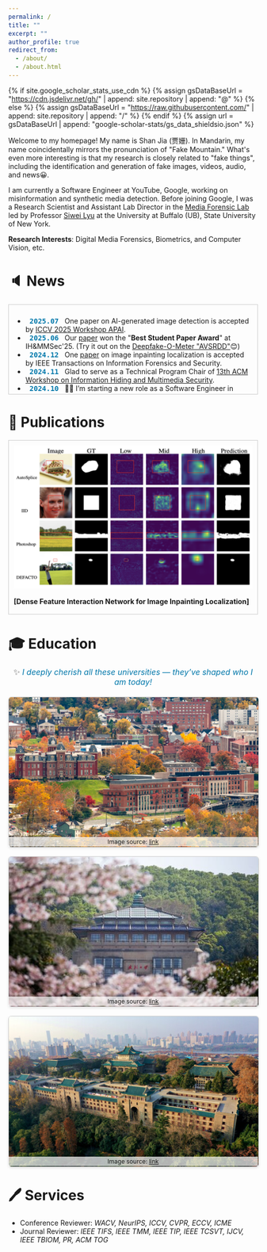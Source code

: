```yaml
---
permalink: /
title: ""
excerpt: ""
author_profile: true
redirect_from: 
  - /about/
  - /about.html
---
```


{% if site.google_scholar_stats_use_cdn %}
{% assign gsDataBaseUrl = "https://cdn.jsdelivr.net/gh/" | append: site.repository | append: "@" %}
{% else %}
{% assign gsDataBaseUrl = "https://raw.githubusercontent.com/" | append: site.repository | append: "/" %}
{% endif %}
{% assign url = gsDataBaseUrl | append: "google-scholar-stats/gs_data_shieldsio.json" %}

<span class='anchor' id='about-me'></span>

Welcome to my homepage! My name is Shan Jia (贾姗). In Mandarin, my name coincidentally mirrors the pronunciation of "Fake Mountain." What's even more interesting is that my research is closely related to "fake things", including the identification and generation of fake images, videos, audio, and news😀.

I am currently a Software Engineer at YouTube, Google, working on misinformation and synthetic media detection. Before joining Google, I was a Research Scientist and Assistant Lab Director in the [Media Forensic Lab](https://ubmdfl.cse.buffalo.edu/) led by Professor [Siwei Lyu](https://cse.buffalo.edu/~siweilyu/index.html) at the University at Buffalo (UB), State University of New York.

**Research Interests**: Digital Media Forensics, Biometrics, and Computer Vision, etc.

# 🔈 News 
<div style="max-height:160px; overflow-y:auto; border:1px solid #ccc; padding:10px;">
<ul>
<li><span style="background-color: transparent; font-size: 14px; color: #0077aa; font-weight: bold; padding: 3px 8px; border-radius: 50px; font-family: monospace;">2025.07</span> One paper on AI-generated image detection is accepted by <a href="https://sites.google.com/berkeley.edu/apai-iccv2025/">ICCV 2025 Workshop APAI</a>.</li>
<li><span style="background-color: transparent; font-size: 14px; color: #0077aa; font-weight: bold; padding: 3px 8px; border-radius: 50px; font-family: monospace;">2025.06</span> Our <a href="https://dl.acm.org/doi/pdf/10.1145/3733102.3733133">paper</a> won the "<strong>Best Student Paper Award</strong>" at IH&MMSec'25. (Try it out on the <a href="https://zinc.cse.buffalo.edu/ubmdfl/deep-o-meter/landing_page">Deepfake-O-Meter "AVSRDD"</a>😊)</li>
<li><span style="background-color: transparent; font-size: 14px; color: #0077aa; font-weight: bold; padding: 3px 8px; border-radius: 50px; font-family: monospace;">2024.12</span> One <a href="https://arxiv.org/pdf/2408.02191">paper</a> on image inpainting localization is accepted by IEEE Transactions on Information Forensics and Security.</li>
<li><span style="background-color: transparent; font-size: 14px; color: #0077aa; font-weight: bold; padding: 3px 8px; border-radius: 50px; font-family: monospace;">2024.11</span> Glad to serve as a Technical Program Chair of <a href="https://www.ihmmsec.org/">13th ACM Workshop on Information Hiding and Multimedia Security</a>.</li>
<li><span style="background-color: transparent; font-size: 14px; color: #0077aa; font-weight: bold; padding: 3px 8px; border-radius: 50px; font-family: monospace;">2024.10</span> 🎉🎉 I’m starting a new role as a Software Engineer in YouTube at Google!</li>
<li><span style="background-color: transparent; font-size: 14px; color: #0077aa; font-weight: bold; padding: 3px 8px; border-radius: 50px; font-family: monospace;">2024.09</span> One <a href="https://arxiv.org/pdf/2406.00985">paper</a> on multi-aspect text-driven image editing is accepted by NeurIPS 2024.</li>
<li><span style="background-color: transparent; font-size: 14px; color: #0077aa; font-weight: bold; padding: 3px 8px; border-radius: 50px; font-family: monospace;">2024.07</span> Glad to serve <a href="https://ieeexplore.ieee.org/xpl/conhome/10672516/proceeding">The 20th IEEE AVSS 2024</a> as a Publication Chair.</li>
<li><span style="background-color: transparent; font-size: 14px; color: #0077aa; font-weight: bold; padding: 3px 8px; border-radius: 50px; font-family: monospace;">2024.04</span> Glad to be featured on Buffalo News: <a href="https://buffalonews.com/news/local/business/schumer-ub-tout-buffalos-ai-opportunity-as-nations-top-scientist-visits/article_09fa6c48-f11f-11ee-90cc-73d65e6fecf9.html">link</a>.</li>
<li><span style="background-color: transparent; font-size: 14px; color: #0077aa; font-weight: bold; padding: 3px 8px; border-radius: 50px; font-family: monospace;">2024.04</span> One <a href="https://openaccess.thecvf.com/content/CVPR2024W/WMF/papers/Jia_Can_ChatGPT_Detect_DeepFakes_A_Study_of_Using_Multimodal_Large_CVPRW_2024_paper.pdf">paper</a> on using ChatGPT-4V for Deepfake face detection is accepted by CVPR2024 Workshop on Media Forensics (<a href="https://github.com/shanface33/GPT4MF_UB">link</a>).</li>
<li><span style="background-color: transparent; font-size: 14px; color: #0077aa; font-weight: bold; padding: 3px 8px; border-radius: 50px; font-family: monospace;">2024.03</span> Two papers are accepted by ICME 2024 <strong>Oral</strong>. Congratulations to Soumyya and Yu!</li>
<li><span style="background-color: transparent; font-size: 14px; color: #0077aa; font-weight: bold; padding: 3px 8px; border-radius: 50px; font-family: monospace;">2024.02</span> Glad to give a talk on Deepfake video detection, invited by <a href="https://realitydefender.com/">Reality Defender</a>.</li>
<li><span style="background-color: transparent; font-size: 14px; color: #0077aa; font-weight: bold; padding: 3px 8px; border-radius: 50px; font-family: monospace;">2024.01</span> I was interviewed by <a href="https://futurumcareers.com/">Futurum Careers, UK</a> together with Prof. Siwei Lyu (<a href="https://futurumcareers.com/Issue-24.pdf">link1</a>, <a href="https://futurumcareers.com/detecting-deepfakes-how-can-we-ensure-that-generative-ai-is-used-for-good">link2</a>).</li>
<li><span style="background-color: transparent; font-size: 14px; color: #0077aa; font-weight: bold; padding: 3px 8px; border-radius: 50px; font-family: monospace;">2024.01</span> One <a href="https://openreview.net/pdf?id=Ny150AblPu">paper</a> on uncovering text-image inconsistency is accepted by ICLR 2024 (<a href="https://www.youtube.com/watch?v=FjI-z3kte4U">video</a>).</li>
<li><span style="background-color: transparent; font-size: 14px; color: #0077aa; font-weight: bold; padding: 3px 8px; border-radius: 50px; font-family: monospace;">2023.10</span> One <a href="https://openaccess.thecvf.com/content/WACV2024/papers/Ju_Improving_Fairness_in_Deepfake_Detection_WACV_2024_paper.pdf">paper</a> on improving fairness in deepfake detection is accepted by WACV 2024 (<a href="https://github.com/littlejuyan/DF_Fairness"><strong>Code</strong></a>, <a href="https://www.buffalo.edu/ubnow/stories/2024/01/lyu-deepfake-bias.html">news report by UBNow</a>).</li>
<li><span style="background-color: transparent; font-size: 14px; color: #0077aa; font-weight: bold; padding: 3px 8px; border-radius: 50px; font-family: monospace;">2023.09</span> One <a href="https://arxiv.org/pdf/2310.03827">paper</a> on audio-visual deepfake detection is accepted by MIT IEEE Undergraduate Research Technology Conference. Congratulations to Sneha Muppalla (a senior high school student)!</li>
<li><span style="background-color: transparent; font-size: 14px; color: #0077aa; font-weight: bold; padding: 3px 8px; border-radius: 50px; font-family: monospace;">2023.08</span> One <a href="https://www.sciencedirect.com/science/article/abs/pii/S0924271623002320">paper</a> on street view imagery analysis is accepted by ISPRS Journal of Photogrammetry and Remote Sensing.</li>
<li><span style="background-color: transparent; font-size: 14px; color: #0077aa; font-weight: bold; padding: 3px 8px; border-radius: 50px; font-family: monospace;">2023.08</span> 🎉🎉 I’m starting a new position as Assistant Lab Director at <a href="https://ubmdfl.cse.buffalo.edu/">UB Media Forensic Lab (UB MDFL)</a>! </li>
<li><span style="background-color: transparent; font-size: 14px; color: #0077aa; font-weight: bold; padding: 3px 8px; border-radius: 50px; font-family: monospace;">2023.08</span> One <a href="https://arxiv.org/pdf/2211.08615">paper</a>  on image forgery detection is accepted by IEEE Transactions on Multimedia.</li>
<li><span style="background-color: transparent; font-size: 14px; color: #0077aa; font-weight: bold; padding: 3px 8px; border-radius: 50px; font-family: monospace;">2023.04</span> Two papers are accepted by CVPR2023 Workshop on Media Forensics (WMF). Autosplice dataset has been released (<a href="https://github.com/shanface33/AutoSplice_Dataset">link</a>)!</li>
<li><span style="background-color: transparent; font-size: 14px; color: #0077aa; font-weight: bold; padding: 3px 8px; border-radius: 50px; font-family: monospace;">2022.11</span> One <a href="https://pdf.sciencedirectassets.com/271826/1-s2.0-S0924271622X00129/1-s2.0-S0924271622003021/am.pdf?X-Amz-Security-Token=IQoJb3JpZ2luX2VjENj%2F%2F%2F%2F%2F%2F%2F%2F%2F%2FwEaCXVzLWVhc3QtMSJGMEQCIDPfGZpjp9ypeaJS40PVN5UVojBfPMacghBOZyPpGhcjAiBw45g%2F%2FNE7j4B8KvKjJwHZEo%2FltbDtaEok3KQyI4DDdCq7BQjg%2F%2F%2F%2F%2F%2F%2F%2F%2F%2F8BEAUaDDA1OTAwMzU0Njg2NSIMS60MOPpYfLCiQ5wFKo8FgM0MftXLmNXSB6E6KgCjOU26FFihWV3Dolc4GJCiqI%2By%2Bz%2F5aDhfaLUM03wvwvKfakXtJbdR76qiT1U%2FL%2BE3sfADTYlH%2B9CJOaS6u9AcSc6Qt4qdj5ReVMg%2B3wjPbPEaFW1oWnAFRnwVVFpFu8Zjsrfct4vB%2FqVUO8TE6c1qTgLFpjtztKUaVJ1yVSP4DndMglBF7yGHH9LId3ecdvDKagfLk2hccur44Qd3jtgawOYnq29JetNUxHAygueVL3cn%2BPwUSi9%2Bao9h%2FB9hgcIbazYUYVOe0%2Fp6oJbBW9oXkgHJaxedO%2Fsl6fQRImApJEuX1bzuk4gXMOxiDX3vwIVEV2GJzN4Taux44g9Tx%2BwH2kM5XUFPShS3wbBbQo5UmnlVAWjPVC0gQYC%2Bzu7aSOtfoGZ5fX%2B%2B9Xwkinxp7iUYOI8BV03t9ijZQWIGpaNCthGeIssypf9kLftfLqzSAwaA24YEnjMmlbnGP5m%2BibqEE9CRBeFntMdwXqEzG4SimL%2BsgUuRrjs8h3zgZoqbBaCE13Cu%2FmxfEkZ9QTJAUMWReqbTwjhgsIPFBUb8wFsiG3Vbe9lYHuN2K7l1tBiLnWovxk3mtlQkjKJUDI4NM87n4Pgp%2FetFgsuHR8KLMFNNH5s%2B8sxJrYTTyVQuSJYZ%2FKNlvsL%2FSfdTroepHkaIgwAvNWhihluqbByZ07tLwPHCegL4Gs%2BGU1peql7s3FweS7RkV3avo1L72NBt9b9JlPLOIeiolV1m67LoFSI4dDYrfEychtNZWbG2eLKN57LUaTxdPtfR3yc87%2FO0xeIQfQHzdhsXo1lMvpCMWBENg8lb5fv0aoyC3kiTBRhGtHedBlFgIN14gCcPmflowGI0zSKGtzC3tMbDBjqyAYci02Av6Ht1b68dD%2Baz7FTwmByHppLJDl4c5L763KTgEYJzXXxALJqRexgSV8MihBQ2eI8ggVxg%2F%2F2%2Byyejd2Iy6D8aoogltp%2Bdx9o9W%2F5Yaog3wg07PwKLPA6Lc3l54uMt5i06c3e0BowCfsVBCsq2Ti%2Fd9JKmVOSN9OQCjFTBeTFR%2B8yxNJp%2BxstZgYrbum7qp%2FAL1%2FiwfVzsExcTBEdb6cauPKgRCUd%2BKFuRSJLyu%2FY%3D&X-Amz-Algorithm=AWS4-HMAC-SHA256&X-Amz-Date=20250712T002953Z&X-Amz-SignedHeaders=host&X-Amz-Expires=300&X-Amz-Credential=ASIAQ3PHCVTY366K57TR%2F20250712%2Fus-east-1%2Fs3%2Faws4_request&X-Amz-Signature=19d880be10f1844c3b46e19310aa4bbd4232a5c447b95040f72588511aef7956&hash=fea9f0dd61dd708c42411082d43c4861819d25f696f7d190c1a780a9325ccc69&host=68042c943591013ac2b2430a89b270f6af2c76d8dfd086a07176afe7c76c2c61&pii=S0924271622003021&tid=pdf-90710799-85f1-409a-86f0-f04e52ed3393&sid=1b17576a645893414a29e5c-52c7144ad968gxrqa&type=client">paper</a> on street view image inpainting is accepted by ISPRS Journal of Photogrammetry and Remote Sensing (IF: 12.2).</li>
<li><span style="background-color: transparent; font-size: 14px; color: #0077aa; font-weight: bold; padding: 3px 8px; border-radius: 50px; font-family: monospace;">2022.06</span> Two papers on Media Forensics are accepted by ICIP 2022.</li>
<li><span style="background-color: transparent; font-size: 14px; color: #0077aa; font-weight: bold; padding: 3px 8px; border-radius: 50px; font-family: monospace;">2022.01</span> One <a href="https://www.albany.edu/faculty/mchang2/files/2022_05_ICASSP_De-Contextualization.pdf">paper</a> on Image-text De-contextualization Detection is accepted by ICASSP 2022.</li>
<li><span style="background-color: transparent; font-size: 14px; color: #0077aa; font-weight: bold; padding: 3px 8px; border-radius: 50px; font-family: monospace;">2021.12</span> Glad to give a keynote speech on Deepfakes at <a href="https://mfc.nist.gov/workshop">Open Media Forensics Challenge (OpenMFC) 2020-2021 Workshop</a>.</li>
<li><span style="background-color: transparent; font-size: 14px; color: #0077aa; font-weight: bold; padding: 3px 8px; border-radius: 50px; font-family: monospace;">2021.10</span> I joined <a href="https://infocamp.ischool.berkeley.edu/">UC Berkeley InforCamp</a> Deepfake Panel as a speaker.</li>
<li><span style="background-color: transparent; font-size: 14px; color: #0077aa; font-weight: bold; padding: 3px 8px; border-radius: 50px; font-family: monospace;">2021.06</span> 🎉🎉 I defended my Ph.D. dissertation on face spoofing detection and will join UB as a Post-Doctoral Researcher.</li>
<li><span style="background-color: transparent; font-size: 14px; color: #0077aa; font-weight: bold; padding: 3px 8px; border-radius: 50px; font-family: monospace;">2020.12</span> 🎉🎉 I joined <a href="http://www.lmars.whu.edu.cn/Upload/1608014392.pdf">2020 International Graduate Workshop on GeoInformatics</a>, and won the Excellent Presentation Award (1/11).</li>
</ul>
</div>


# 📝 Publications
<div style="max-height: 330px; overflow-y: auto; border: 1px solid #ccc; padding: 10px;">

<div class='paper-box'>
    <div class='paper-box-image'>
      <div>
        <img src='images/tifs25.png' alt="sym" width="100%">
      </div>
    </div>
<div class='paper-box-text' markdown="1">

**[Dense Feature Interaction Network for Image Inpainting Localization]**

 Ye Yao, Tingfeng Han, <u>Shan Jia*</u>, Siwei Lyu

IEEE Transactions on Information Forensics and Security, TIFS'25, [**Paper**](https://arxiv.org/pdf/2408.02191), [**Code**](https://github.com/Boombb/DeFI-Net_Inpainting)
</div>
</div>

<div class='paper-box'>
    <div class='paper-box-image'>
      <div>
        <img src='images/Neurips24.png' alt="sym" width="100%">
      </div>
    </div>
<div class='paper-box-text' markdown="1">

**[ParallelEdits: Efficient Multi-Aspect Text-Driven Image Editing with Attention Grouping]**

 Mingzhen Huang, Jialing Cai, <u>Shan Jia</u>, Vishnu Suresh Lokhande, Siwei Lyu

The Thirty-eighth Annual Conference on Neural Information Processing Systems, NeurIPS'24, [**Paper**](https://proceedings.neurips.cc/paper_files/paper/2024/file/2847043899e1171183ceadf86bdbb280-Paper-Conference.pdf), [**Project**](https://www.mingzhenhuang.com/projects/ParallelEdits.html), [**Code**](https://github.com/Mingzhen-Huang/ParallelEdits)
</div>
</div>

<div class='paper-box'>
    <div class='paper-box-image'>
      <div>
        <img src='images/WMF24.png' alt="sym" width="100%">
      </div>
    </div>
<div class='paper-box-text' markdown="1">

**[Can Chatgpt Detect Deepfakes? A Study of Using Multimodal Large Language Models for Media Forensics]**

<u>Shan Jia</u>, Reilin Lyu, Kangran Zhao, Yize Chen, Zhiyuan Yan, Yan Ju, Chuanbo Hu, Xin Li, Baoyuan Wu, Siwei Lyu

Workshop on Media Forensics, CVPR2024, [**Paper**](https://openaccess.thecvf.com/content/CVPR2024W/WMF/papers/Jia_Can_ChatGPT_Detect_DeepFakes_A_Study_of_Using_Multimodal_Large_CVPRW_2024_paper.pdf), [**Code**](https://github.com/shanface33/GPT4MF_UB)
</div>
</div>

<div class='paper-box'>
    <div class='paper-box-image'>
      <div>
        <img src='images/ICLR_24.png' alt="sym" width="100%">
      </div>
    </div>
<div class='paper-box-text' markdown="1">

**[Exposing Text-Image Inconsistency Using Diffusion Models]**

 Mingzhen Huang, <u>Shan Jia</u>, Zhou Zhou, Yan Ju, Jialing Cai, Siwei Lyu

The Twelfth International Conference on Learning Representations, ICLR'24, [**Paper**](https://openreview.net/pdf?id=Ny150AblPu), [**Code**](https://mingzhenhuang.com/projects/InconsisDet.html), [**Video**](https://www.youtube.com/watch?v=FjI-z3kte4U)
</div>
</div>

<div class='paper-box'>
    <div class='paper-box-image'>
      <div>
        <img src='images/TMM_23.png' alt="sym" width="100%">
      </div>
    </div>
<div class='paper-box-text' markdown="1">

**[GLFF: Global and Local Feature Fusion for AI-synthesized Image Detection]**

Yan Ju, <u>Shan Jia</u>, Jialing Cai, Haiying Guan, Siwei Lyu

IEEE Transactions on Multimedia, TMM'23, [**Paper**](https://ieeexplore.ieee.org/abstract/document/10246417), [**Code**](https://github.com/littlejuyan/GLFF)
</div>
</div>

<div class='paper-box'>
    <div class='paper-box-image'>
      <div>
        <img src='images/AutoS_23.png' alt="sym" width="100%">
      </div>
    </div>
<div class='paper-box-text' markdown="1">
  
**[AutoSplice: A Text-prompt Manipulated Image Dataset for Media Forensics]**

<u>Shan Jia</u>, Mingzhen Huang, Zhou Zhou, Yan Ju, Jialing Cai, Siwei Lyu

Workshop on Media Forensics, CVPR2023, [**Paper**](https://openaccess.thecvf.com/content/CVPR2023W/WMF/papers/Jia_AutoSplice_A_Text-Prompt_Manipulated_Image_Dataset_for_Media_Forensics_CVPRW_2023_paper.pdf), [**Dataset**](https://github.com/shanface33/AutoSplice_Dataset)

</div>
</div>

<div class='paper-box'>
    <div class='paper-box-image'>
      <div>
        <img src='images/ISPRS_23.png' alt="sym" width="100%">
      </div>
    </div>
<div class='paper-box-text' markdown="1">
  
**[UPDExplainer: an Interpretable Transformer-based Framework for Urban Physical Disorder Detection Using Street View Imagery]**

Chuanbo Hu, <u>Shan Jia*</u>, Fan Zhang, Changjiang Xiao, Mindi Ruan, Jacob Thrasher, and Xin Li

ISPRS Journal of Photogrammetry and Remote Sensing, ISPRS-J'23 [**Paper**](https://www.sciencedirect.com/science/article/abs/pii/S0924271622003021)

</div>
</div>

<div class='paper-box'>
    <div class='paper-box-image'>
      <div>
        <img src='images/DFDM_21.png' alt="sym" width="100%">
      </div>
    </div>
<div class='paper-box-text' markdown="1">

**[Model Attribution of Face-swap Deepfake Videos]**

<u>Shan Jia</u>, Xin Li, Siwei Lyu

2022 IEEE International Conference on Image Processing, ICIP'22, [**Paper**](https://arxiv.org/pdf/2202.12951.pdf), [**Code, Dataset**](https://github.com/shanface33/Deepfake_Model_Attribution)

</div>
</div>

<div class='paper-box'>
    <div class='paper-box-image'>
      <div>
        <img src='images/ISPRSJ_22.png' alt="sym" width="100%">
      </div>
    </div>
<div class='paper-box-text' markdown="1">

**[A Saliency-Guided Street View Image Inpainting Framework for Efficient Last-Meters Wayfinding]**

Chuanbo Hu, <u>Shan Jia*</u>, Fan Zhang, Xin Li

ISPRS Journal of Photogrammetry and Remote Sensing, ISPRS-J'22, [**PDF**](https://www.sciencedirect.com/science/article/abs/pii/S0924271623002320), [**Code**](https://github.com/shanface33/saliency_last_way_finding)

</div>
</div>

<div class='paper-box'>
    <div class='paper-box-image'>
      <div>
        <img src='images/FBC_20.png' alt="sym" width="100%">
      </div>
    </div>
<div class='paper-box-text' markdown="1">

**[3D face anti-spoofing with factorized bilinear coding]**

<u>Shan Jia</u>, Xin Li, Chuanbo Hu, Guodong Guo, Zhengquan Xu

IEEE Transactions on Circuits and Systems for Video Technology, TCSVT'20, [**Paper**](https://arxiv.org/pdf/2005.06514.pdf), [**Dataset**](https://github.com/shanface33/Wax_Figure_Face_DB)

</div>
</div>
</div>


# 🎓 Education
<div align="center" style="font-size:16px; color:#555; margin-bottom:20px;">
✨ <em style="color:#0077aa;">I deeply cherish all these universities — they’ve shaped who I am today!</em>
</div>

<style>
.education-grid {
  display: grid;
  grid-template-columns: repeat(auto-fit, minmax(300px, 1fr));
  gap: 20px;
  max-width: 1600px;
  margin: 0 auto;
}

.education-card {
  perspective: 1000px;
  width: 100%;
  aspect-ratio: 5 / 3;
  position: relative;
}

.education-inner {
  position: relative;
  width: 100%;
  height: 100%;
  text-align: center;
  transition: transform 0.8s;
  transform-style: preserve-3d;
}

.education-card:hover .education-inner {
  transform: rotateY(180deg);
}

.education-front,
.education-back {
  position: absolute;
  top: 0;
  left: 0;
  width: 100%;
  height: 100%;
  backface-visibility: hidden;
  border: 1px solid #ccc;
  border-radius: 6px;
  overflow: hidden;
  box-shadow: 0 2px 5px rgba(0,0,0,0.1);
}

.education-front img {
  width: 100%;
  height: 100%;
  object-fit: cover;
  display: block;
}

.image-source {
  position: absolute;
  bottom: 0;
  left: 0;
  right: 0;
  background: rgba(255, 255, 255, 0.7);
  font-size: 12px;
  text-align: center;
  padding: 2px 4px;
  z-index: 2; /* 确保在翻转元素之上 */
}

.education-back {
  background-color: #fff;
  color: #333;
  transform: rotateY(180deg);
  display: flex;
  justify-content: center;
  align-items: center;
  padding: 15px;
  box-sizing: border-box;
  font-size: 14px;
  line-height: 1.4;
  text-align: center;
}
</style>

<div class="education-grid">

<div class="education-card">
  <div class="education-inner">
    <div class="education-front">
      <img src="images/wvu.jpeg" alt="WVU">
    </div>
    <div class="education-back">
      2017.10 - 2021.06<br>
      Visiting Ph.D.<br>
      <a href="https://lcsee.statler.wvu.edu/" target="_blank">
        Department of Computer Science and Electrical Engineering<br>
        West Virginia University, USA
      </a>
    </div>
  </div>
  <div class="image-source">
    Image source: <a href="https://wvutoday.wvu.edu/stories/2023/11/17/new-majors-medical-breakthrough-signal-success-for-wvu" target="_blank">link</a>
  </div>
</div>

<div class="education-card">
  <div class="education-inner">
    <div class="education-front">
      <img src="images/whu2.jpg" alt="WHU">
    </div>
    <div class="education-back">
      2014.09 - 2021.06<br>
      MD-PhD<br>
      <a href="http://www.lmars.whu.edu.cn/en" target="_blank">
        State Key Laboratory of Information Engineering in Surveying, Mapping, and Remote Sensing<br>
        Wuhan University, China
      </a>
    </div>
  </div>
  <div class="image-source">
    Image source: <a href="https://intlaffairs.hku.hk/programmes/wuhan-university-exchange-programme" target="_blank">link</a>
  </div>
</div>

<div class="education-card">
  <div class="education-inner">
    <div class="education-front">
      <img src="images/whu.jpg" alt="WHU">
    </div>
    <div class="education-back">
      2010.09 - 2014.06<br>
      Bachelor<br>
      <a href="http://eis.whu.edu.cn/indexone.shtml" target="_blank">
        Electronic Information School<br>
        Wuhan University, China
      </a>
    </div>
  </div>
  <div class="image-source">
    Image source: <a href="https://en.wikipedia.org/wiki/Early_buildings_of_Wuhan_University" target="_blank">link</a>
  </div>
</div>

</div>


# 🖊 Services
- Conference Reviewer: *WACV, NeurIPS, ICCV, CVPR, ECCV, ICME*
- Journal Reviewer: *IEEE TIFS, IEEE TMM, IEEE TIP, IEEE TCSVT, IJCV, IEEE TBIOM, PR, ACM TOG*


<div align="center">
</div>

<div align="center">
<script type="text/javascript" id="clustrmaps"
src="//cdn.clustrmaps.com/map_v2.js?cl=ff0000&w=300&t=tt&d=DWq0xRlaIghROAgH6Lr8tmD_XQEZ-bbDoLfqLus2cPc"></script>
</div>
